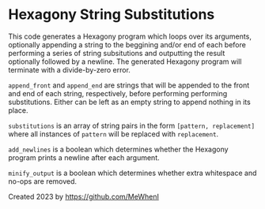 # Hexagony String Substitutions

This code generates a Hexagony program which loops over its arguments, optionally appending a string to the beggining and/or end of each before performing a series of string subsitutions and outputting the result optionally followed by a newline. The generated Hexagony program will terminate with a divide-by-zero error.

`append_front` and `append_end` are strings that will be appended to the front and end of each string, respectively, before performing performing substitutions. Either can be left as an empty string to append nothing in its place.

`substitutions` is an array of string pairs in the form `[pattern, replacement]` where all instances of `pattern` will be replaced with `replacement`.

`add_newlines` is a boolean which determines whether the Hexagony program prints a newline after each argument.

`minify_output` is a boolean which determines whether extra whitespace and no-ops are removed.

Created 2023 by https://github.com/MeWhenI

